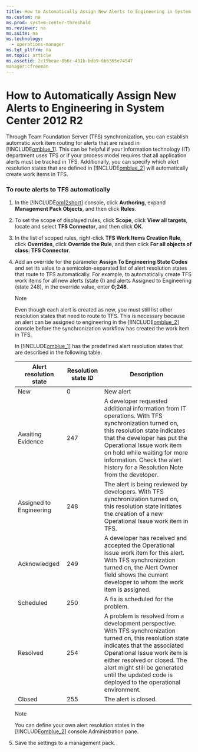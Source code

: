```yaml
---
title: How to Automatically Assign New Alerts to Engineering in System Center 2012 R2
ms.custom: na
ms.prod: system-center-threshold
ms.reviewer: na
ms.suite: na
ms.technology: 
  - operations-manager
ms.tgt_pltfrm: na
ms.topic: article
ms.assetid: 2c15beae-8b6c-431b-bdb9-6b6365e74547
manager:cfreeman
---
```

# How to Automatically Assign New Alerts to Engineering in System Center 2012 R2
Through Team Foundation Server \(TFS\) synchronization, you can establish automatic work item routing for alerts that are raised in [!INCLUDE[omblue_1](../../om/manage//omblue_1_md.md)]. This can be helpful if your information technology \(IT\) department uses TFS or if your process model requires that all application alerts must be tracked in TFS. Additionally, you can specify which alert resolution states that are defined in [!INCLUDE[omblue_2](../../om/manage//omblue_2_md.md)] will automatically create work items in TFS.  
  
### To route alerts to TFS automatically  
  
1.  In the [!INCLUDE[om12short](../../om/manage//om12short_md.md)] console, click **Authoring**, expand **Management Pack Objects**, and then click **Rules**.  
  
2.  To set the scope of displayed rules, click **Scope**, click **View all targets**, locate and select **TFS Connector**, and then click **OK**.  
  
3.  In the list of scoped rules, right\-click **TFS Work Items Creation Rule**, click **Overrides**, click **Override the Rule**, and then click **For all objects of class: TFS Connector**.  
  
4.  Add an override for the parameter **Assign To Engineering State Codes** and set its value to a semicolon\-separated list of alert resolution states that route to TFS automatically. For example, to automatically create TFS work items for all new alerts \(state 0\) and alerts Assigned to Engineering \(state 248\), in the override value, enter **0;248**.  
  
    > [!NOTE]  
    > Even though each alert is created as new, you must still list other resolution states that need to route to TFS. This is necessary because an alert can be assigned to engineering in the [!INCLUDE[omblue_2](../../om/manage//omblue_2_md.md)] console before the synchronization workflow has created the work item in TFS.  
  
    In [!INCLUDE[omblue_1](../../om/manage//omblue_1_md.md)] has the predefined alert resolution states that are described in the following table.  
  
    |Alert resolution state|Resolution state ID|Description|  
    |--------------------------|-----------------------|---------------|  
    |New|0|New alert|  
    |Awaiting Evidence|247|A developer requested additional information from IT operations. With TFS synchronization turned on, this resolution state indicates that the developer has put the Operational Issue work item on hold while waiting for more information. Check the alert history for a Resolution Note from the developer.|  
    |Assigned to Engineering|248|The alert is being reviewed by developers. With TFS synchronization turned on, this resolution state initiates the creation of a new Operational Issue work item in TFS.|  
    |Acknowledged|249|A developer has received and accepted the Operational Issue work item for this alert. With TFS synchronization turned on, the Alert Owner field shows the current developer to whom the work item is assigned.|  
    |Scheduled|250|A fix is scheduled for the problem.|  
    |Resolved|254|A problem is resolved from a development perspective. With TFS synchronization turned on, this resolution state indicates that the associated Operational Issue work item is either resolved or closed. The alert might still be generated until the updated code is deployed to the operational environment.|  
    |Closed|255|The alert is closed.|  
  
    > [!NOTE]  
    > You can define your own alert resolution states in the [!INCLUDE[omblue_2](../../om/manage//omblue_2_md.md)] console Administration pane.  
  
5.  Save the settings to a management pack.  
  
